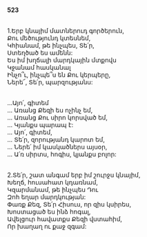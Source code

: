 **523**

\
1.Երբ կնայիմ մատներուդ գործերուն,\
Քու մեծությունդ կտեսնեմ,\
Կհիանամ, թե ինչպես, Տե՛ր,\
Ստեղծած ես ամենն:\
Ես իմ խղճալի մարդկային մտքովս\
Կջանամ հասկանալ\
Ինչո՞ւ, ինչպե՞ս են Քու կերպերը,\
Ներե՜, Տե՛ր, պարզությանս:

\
 ...Այո՛, գիտեմ\
... Առանց Քեզի ես ոչինչ եմ,\
... Առանց Քու սիրո կորսված եմ,\
... Կյանքս պարապ է:\
... Այո՛, գիտեմ,\
... Տե՛ր, զորությանդ կարոտ եմ,\
... Ներե՛ իմ կասկածներս այսօր,\
... Ա՛ռ սիրտս, հոգիս, կյանքս բոլոր:

\
2.Տե՛ր, շատ անգամ երբ իմ շուրջս կնայիմ,\
Խեղճ, հուսահատ կդառնամ,\
Կզարմանամ, թե ինչպես Դու\
Զոհ եղար մարդկության:\
Փառք Քեզ, Տե՛ր Հիսուս, որ զիս կսիրես,\
Խոստացած ես ինձ հոգալ,\
Ավելցուր հավատքս Քեզի վստահիմ,\
Որ խաղաղ ու քաջ զգամ:
